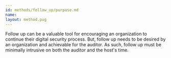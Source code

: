 ```yaml
---
id: methods/follow_up/purpose.md
name: 
layout: method.pug
---
```


Follow up can be a valuable tool for encouraging an organization to continue their digital security process. But, follow up needs to be desired by an organization and achievable for the auditor. As such, follow up must be minimally intrusive on both the auditor and the host's time. 

